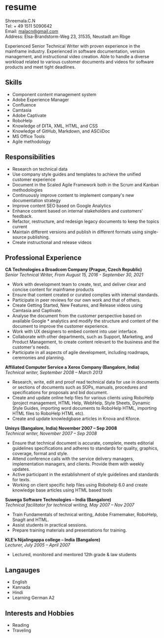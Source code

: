 # resume

Shreemala.C.N  
Tel: + 49 1511 5090642  
Email: malacn@gmail.com  
Address: Elsa-Brandstorm-Weg 23, 31535, Neustadt am Rbge


Experienced Senior Technical Writer with proven experience in the mainframe industry. Experienced in software documentation, version management, and instructional video creation. Able to handle a diverse workload related to various customer documents and videos for software products and meet tight deadlines.

## Skills

* Component content management system
* Adobe Experience Manager 
* Confluence
* Camtasia
* Adobe Captivate
* RoboHelp
* Knowledge of DITA, XML, HTML, and CSS
* Knowledge of GitHub, Markdown, and ASCiiDoc
* MS Office Tools 
* Agile methodology

## Responsibilities

* Research on technical data
* Use company style guides and templates to achieve the unified customer experience
* Document in the Scaled Agile Framework both in the Scrum and Kanban methodologies
* Continuously improve content to implement company's new documentation strategy
* Improve content SEO based on Google Analytics
* Enhance content based on internal stakeholders and customers' feedback.
* Refactor, restructure, and redesign legacy documents to keep the topics current
* Maintain different versions and publish in different formats using single-source publishing.
* Create instructional and release videos

## Professional Experience

**CA Technologies a Broadcom Company (Prague, Czech Republic)**  
*Senior Technical Writer, From August 15, 2016 - September 30, 2021*

* Work with development team to create, test, and deliver clear and concise content for mainframe products
* Ensure that content created or curated complies with internal standards.
* Participate in peer reviews for our own work and that of others.
* Create Getting Started, New Features, and Release videos using Camtasia and Captivate.
* Analyse the document from the customer perspective based on available Google * analytics and modify the structure and content of the document to improve the customer experience.
* Work with UX designers to embed content into user interface.
* Collaborate with other departments, such as Support, Marketing, and Product Management, to create content relevant to the business and the customer's needs.
* Participate in all aspects of agile development, including roadmaps, ceremonies and planning.

**Affiliated Computer Service a Xerox Company (Bangalore, India)**  
*Technical writer, September 2008 – March 2013*

* Research, write, edit and proof read technical data for use in documents or sections of documents such as SOPs, manuals, procedures and specifications for proposals and bid document.
* Create and update online help files for various clients using RoboHelp (project management, HTML Help, WebHelp, Style Sheets, Dynamic Style Guides, importing word documents to RoboHelp HTML, importing HTML files to RoboHelp HTML etc).
* Create and update knowledgbase articles in Knova and Kforce.

**Unisys (Bangalore, India) November 2007 – Sep 2008**  
*Technical writer, November 2007 – Sep 2008*

* Ensure that technical document is accurate, complete, meets editorial guidelines specifications and adheres to standards for quality, graphics, coverage, format and style.
* Attend conference calls with the service delivery managers, implementation managers, and clients. Provide them with weekly updates.
* Active participant in the establishment of style guidelines and standards for texts.
* Working on client specific help files using Robohelp 6.0 and create knowledge base articles using HTML based tools


**Suwega Software Technologies – India (Bangalore)**  
*Technical facilitator for technical writing, May 2007 – Nov 2007*

* Train Fundamentals of technical writing, Adobe Framemaker, RoboHelp, SnagIt and HTML.
* Assist students in practical sessions.
* Prepare training materials and presentations for training.

**KLE’s Nijalingappa college – India (Bangalore)**  
*Lecturer, July 2005 – April 2007*

* Lectured, monitored and mentored 12th grade & law students

## Langauges

* English
* Kannada
* Hindi
* Learning German A2

## Interests and Hobbies 

* Reading 
* Traveling 